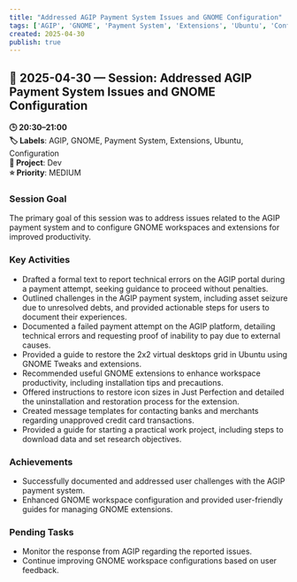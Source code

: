 ```yaml
---
title: "Addressed AGIP Payment System Issues and GNOME Configuration"
tags: ['AGIP', 'GNOME', 'Payment System', 'Extensions', 'Ubuntu', 'Configuration']
created: 2025-04-30
publish: true
---
```


## 📅 2025-04-30 — Session: Addressed AGIP Payment System Issues and GNOME Configuration

**🕒 20:30–21:00**  
**🏷️ Labels**: AGIP, GNOME, Payment System, Extensions, Ubuntu, Configuration  
**📂 Project**: Dev  
**⭐ Priority**: MEDIUM  


### Session Goal
The primary goal of this session was to address issues related to the AGIP payment system and to configure GNOME workspaces and extensions for improved productivity.

### Key Activities
- Drafted a formal text to report technical errors on the AGIP portal during a payment attempt, seeking guidance to proceed without penalties.
- Outlined challenges in the AGIP payment system, including asset seizure due to unresolved debts, and provided actionable steps for users to document their experiences.
- Documented a failed payment attempt on the AGIP platform, detailing technical errors and requesting proof of inability to pay due to external causes.
- Provided a guide to restore the 2x2 virtual desktops grid in Ubuntu using GNOME Tweaks and extensions.
- Recommended useful GNOME extensions to enhance workspace productivity, including installation tips and precautions.
- Offered instructions to restore icon sizes in Just Perfection and detailed the uninstallation and restoration process for the extension.
- Created message templates for contacting banks and merchants regarding unapproved credit card transactions.
- Provided a guide for starting a practical work project, including steps to download data and set research objectives.

### Achievements
- Successfully documented and addressed user challenges with the AGIP payment system.
- Enhanced GNOME workspace configuration and provided user-friendly guides for managing GNOME extensions.

### Pending Tasks
- Monitor the response from AGIP regarding the reported issues.
- Continue improving GNOME workspace configurations based on user feedback.
